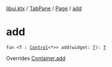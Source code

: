 [libui.ktx](../../README.md) / [TabPane](../README.md) / [Page](README.md) / [add](add.md)

# add

`fun <T : `[`Control`](../../-control/README.md)`<*>> add(widget: `[`T`](add.md#T)`): `[`T`](add.md#T)

Overrides [Container.add](../../-container/add.md)

